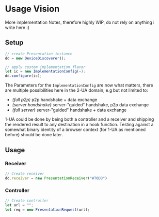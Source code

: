 # Usage Vision

More implementation Notes, therefore highly WIP, do not rely on anything i write here :)

## Setup

```js
// create Presentation instance
dd = new DeviceDiscoverer();

// apply custom implementation flavor
let ic = new ImplementationConfig(~);
dd.configure(ic);
```

The Parameters for the `ImplementationConfig` are now what matters, there are multiple possibilities here in the 2-UA domain, e.g but not limited to:
- *(full p2p)* p2p handshake + data exchange
- *(server handshake)* server-"guided" handshake, p2p data exchange
- *(full server)* server-"guided" handshake + data exchange

1-UA could be done by being both a controller and a receiver and shipping the rendered result to any destination in a hook function.
Testing against a somewhat binary identity of a browser context (for 1-UA as mentioned before) should be done later.

## Usage

### Receiver

```js
// Create receiver
dd.receiver = new PresentationReceiver("#TODO")
```

### Controller

```js
// Create controller
let url = "";
let req = new PresentationRequest(url);
```